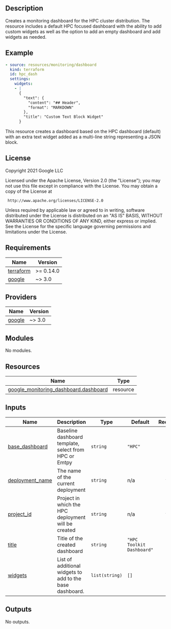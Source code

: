 ## Description

Creates a monitoring dashboard for the HPC cluster distribution. The resource
includes a default HPC focused dashboard with the ability to add custom widgets
as well as the option to add an empty dashboard and add widgets as needed.

## Example

```yaml
- source: resources/monitoring/dashboard
  kind: terraform
  id: hpc_dash
  settings:
    widgets:
    - |
      {
        "text": {
          "content": "## Header",
          "format": "MARKDOWN"
        },
        "title": "Custom Text Block Widget"
      }
```

This resource creates a dashboard based on the HPC dashboard (default) with an
extra text widget added as a multi-line string representing a JSON block.

## License

<!-- BEGINNING OF PRE-COMMIT-TERRAFORM DOCS HOOK -->
Copyright 2021 Google LLC

Licensed under the Apache License, Version 2.0 (the "License");
you may not use this file except in compliance with the License.
You may obtain a copy of the License at

     http://www.apache.org/licenses/LICENSE-2.0

Unless required by applicable law or agreed to in writing, software
distributed under the License is distributed on an "AS IS" BASIS,
WITHOUT WARRANTIES OR CONDITIONS OF ANY KIND, either express or implied.
See the License for the specific language governing permissions and
limitations under the License.

## Requirements

| Name | Version |
|------|---------|
| <a name="requirement_terraform"></a> [terraform](#requirement\_terraform) | >= 0.14.0 |
| <a name="requirement_google"></a> [google](#requirement\_google) | ~> 3.0 |

## Providers

| Name | Version |
|------|---------|
| <a name="provider_google"></a> [google](#provider\_google) | ~> 3.0 |

## Modules

No modules.

## Resources

| Name | Type |
|------|------|
| [google_monitoring_dashboard.dashboard](https://registry.terraform.io/providers/hashicorp/google/latest/docs/resources/monitoring_dashboard) | resource |

## Inputs

| Name | Description | Type | Default | Required |
|------|-------------|------|---------|:--------:|
| <a name="input_base_dashboard"></a> [base\_dashboard](#input\_base\_dashboard) | Baseline dashboard template, select from HPC or Emtpy | `string` | `"HPC"` | no |
| <a name="input_deployment_name"></a> [deployment\_name](#input\_deployment\_name) | The name of the current deployment | `string` | n/a | yes |
| <a name="input_project_id"></a> [project\_id](#input\_project\_id) | Project in which the HPC deployment will be created | `string` | n/a | yes |
| <a name="input_title"></a> [title](#input\_title) | Title of the created dashboard | `string` | `"HPC Toolkit Dashboard"` | no |
| <a name="input_widgets"></a> [widgets](#input\_widgets) | List of additional widgets to add to the base dashboard. | `list(string)` | `[]` | no |

## Outputs

No outputs.
<!-- END OF PRE-COMMIT-TERRAFORM DOCS HOOK -->
